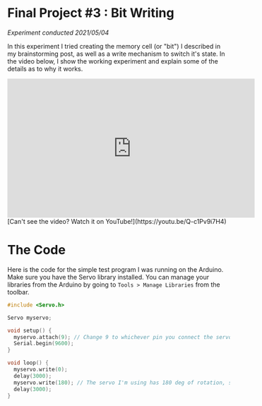 # Final Project #3 : Bit Writing
*Experiment conducted 2021/05/04*

In this experiment I tried creating the memory cell (or "bit") I described in my brainstorming post, as well as a write mechanism to switch it's state. In the video below, I show the working experiment and explain some of the details as to why it works.

<iframe width="560" height="315" src="https://www.youtube.com/embed/Q-c1Pv9i7H4" title="YouTube video player" frameborder="0" allow="accelerometer; autoplay; clipboard-write; encrypted-media; gyroscope; picture-in-picture" allowfullscreen></iframe>
[Can't see the video? Watch it on YouTube!](https://youtu.be/Q-c1Pv9i7H4)

# The Code
Here is the code for the simple test program I was running on the Arduino. Make sure you have the Servo library installed. You can manage your libraries from the Arduino by going to `Tools > Manage Libraries` from the toolbar.

```cpp
#include <Servo.h>

Servo myservo;

void setup() {
  myservo.attach(9); // Change 9 to whichever pin you connect the servo to
  Serial.begin(9600);
}

void loop() {
  myservo.write(0);
  delay(3000);
  myservo.write(180); // The servo I'm using has 180 deg of rotation, so writing 180 will make it swing as far as it will go
  delay(3000);
}
```
